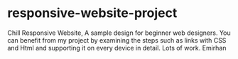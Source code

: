 # responsive-website-project
Chill Responsive Website, A sample design for beginner web designers. You can benefit from my project by examining the steps such as links with CSS and Html and supporting it on every device in detail. Lots of work. Emirhan
